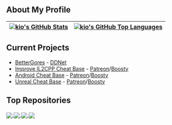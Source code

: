 ## About My Profile

| <a href="https://github.com/anuraghazra/github-readme-stats"><img align="center" src="https://github-readme-stats.vercel.app/api?username=k-i-o&show_icons=true&include_all_commits=true&theme=tokyonight&hide_border=true" alt="kio's GitHub Stats" /></a> | <a href="https://github.com/anuraghazra/github-readme-stats"><img align="center" src="https://github-readme-stats.vercel.app/api/top-langs/?username=k-i-o&theme=tokyonight&hide_progress=true" alt="kio's GitHub Top Languages" /></a> |
| ------------- | ------------- |

## Current Projects

- [BetterGores](https://gores.pro) - [DDNet](https://store.steampowered.com/app/412220/DDNet/)
- [Improve IL2CPP Cheat Base](https://github.com/k-i-o/IL2CPPBaseByKio) - [Patreon](https://www.patreon.com/kiocode)/[Boosty](https://boosty.to/kiocode)
- [Android Cheat Base](https://github.com/k-i-o/AndroidCheatsBaseByKio) - [Patreon](https://www.patreon.com/kiocode)/[Boosty](https://boosty.to/kiocode)
- [Unreal Cheat Base](https://github.com/k-i-o/UEBaseByKio) - [Patreon](https://www.patreon.com/kiocode)/[Boosty](https://boosty.to/kiocode)


## Top Repositories

<a href="https://github.com/k-i-o/IL2CPPBaseByKio">
  <img align="center" src="https://github-readme-stats.vercel.app/api/pin/?username=k-i-o&repo=IL2CPPBaseByKio&theme=tokyonight" />
</a>
<a href="https://github.com/k-i-o/AndroidCheatsBaseByKio">
  <img align="center" src="https://github-readme-stats.vercel.app/api/pin/?username=k-i-o&repo=AndroidCheatsBaseByKio&theme=tokyonight" />
</a>
<a href="https://github.com/k-i-o/UEBaseByKio">
  <img align="center" src="https://github-readme-stats.vercel.app/api/pin/?username=k-i-o&repo=UEBaseByKio&theme=tokyonight" />
</a>
<a href="https://github.com/k-i-o/CChat.TW">
  <img align="center" src="https://github-readme-stats.vercel.app/api/pin/?username=k-i-o&repo=CChat.TW&theme=tokyonight" />
</a>
